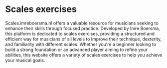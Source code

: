 # Scales exercises
Scales.imreboersma.nl offers a valuable resource for musicians seeking to enhance their skills through focused practice. Developed by Imre Boersma, this platform is dedicated to scales exercises, providing a structured and efficient way for musicians of all levels to improve their technique, dexterity, and familiarity with different scales. Whether you're a beginner looking to build a strong foundation or an advanced player aiming to refine your abilities, this website offers a variety of scales exercises to help you achieve your musical goals.
